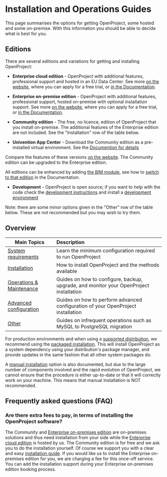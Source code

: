 # Installation and Operations Guides

This page summarises the options for getting OpenProject, some hosted and some on-premise. With this information you should be able to decide what is best for you.

## Editions

There are several editions and variations for getting and installing OpenProject:

* **Enterprise cloud edition** - OpenProject with additional features, professional support and hosted in an EU Data Center. See more [on the website](https://www.openproject.org/hosting/), where you can apply for a free trial, or [in the Documentation](../cloud-edition-guide/).

* **Enterprise on-premise edition** - OpenProject with additional features, professional support, hosted on-premise with optional installation support. See more [on the website](https://www.openproject.org/enterprise-edition/), where you can apply for a free trial, or [in the Documentation](../enterprise-edition-guide/).

* **Community edition** - The free, no licence, edition of OpenProject that you install on-premise. The additional features of the Enterprise edition are not included. See the "Installation" row of the table below.

* **Univention App Center** - Download the Community edition as a pre-installed virtual environment. See the [Documention for details](installation/univention/)

Compare the features of these versions [on the website](https://www.openproject.org/pricing/#compare). The Community edition can be upgraded to the Enterprise edition.

All editions can be enhanced by adding [the BIM module](https://www.openproject.org/bim-project-management/), see how to [switch to that edition](changing-to-bim-edition) in the Documentation.

* **Development** - OpenProject is open source; if you want to help with the code check the [development instructions](../development/) and install a [development environment](../development/#additional-resources)

Note: there are some minor options given in the "Other" row of the table below. These are not recommended but you may wish to try them.

## Overview

| Main Topics | Description |
| ----------- | :---------- |
| [System requirements](system-requirements) | Learn the minimum configuration required to run OpenProject |
| [Installation](installation/) | How to install OpenProject and the methods available |
| [Operations & Maintenance](operation/) | Guides on how to configure, backup, upgrade, and monitor your OpenProject installation |
| [Advanced configuration](configuration/) | Guides on how to perform advanced configuration of your OpenProject installation |
| [Other](misc/) | Guides on infrequent operations such as MySQL to PostgreSQL migration |

For production environments and when using a [supported distribution](system-requirements), we recommend using the [packaged installation](installation/packaged/). This will install OpenProject as a system dependency using your distribution's package manager, and provide updates in the same fashion that all other system packages do.

A [manual installation](installation/manual) option is also documented, but due to the large number of components involved and the rapid evolution of OpenProject, we cannot ensure that the procedure is either up-to-date or that it will correctly work on your machine. This means that manual installation is NOT recommended.

## Frequently asked questions (FAQ)

### Are there extra fees to pay, in terms of installing the OpenProject software?

The Community and [Enterprise on-premises edition](https://www.openproject.org/enterprise-edition/) are on-premises solutions and thus need installation from your side while the [Enterprise cloud edition](https://www.openproject.org/hosting/) is hosted by us. The Community edition is for free and we ask you to do the installation yourself. Of course we support you with a clear and easy [installation guide](https://www.openproject.org/download-and-installation/). If you would like us to install the Enterprise on-premises edition for you, we are charging a fee for this once-off service. You can add the installation support during your Enterprise on-premises edition booking process.
